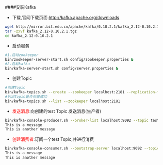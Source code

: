 ####安装Kafka
* 下载,官网下载页面:http://kafka.apache.org/downloads
```bash
wget http://mirror.bit.edu.cn/apache/kafka/0.10.2.1/kafka_2.12-0.10.2.1.tgz
tar -zxvf kafka_2.12-0.10.2.1.tgz
cd kafka_2.12-0.10.2.1
```
* 启动服务
```bash
#1.启动zookeeper
bin/zookeeper-server-start.sh config/zookeeper.properties &
#2.启动kafka
bin/kafka-server-start.sh config/server.properties &

```
* 创建Topic
```bash
#创建Topic
bin/kafka-topics.sh --create --zookeeper localhost:2181 --replication-factor 1 --partitions 1 --topic test
#列出Topic是否创建成功
bin/kafka-topics.sh --list --zookeeper localhost:2181

```
* <font color=red>发送消息</font>:向创建的test Topic 发送消息(生产者)
```bash
bin/kafka-console-producer.sh --broker-list localhost:9092 --topic test
This is a message
This is another message
```

* <font color=red>创建消费者</font>:订阅一个test Topic,并进行消费
```bash
bin/kafka-console-consumer.sh --bootstrap-server localhost:9092 --topic test --from-beginning
This is a message
This is another message
```
